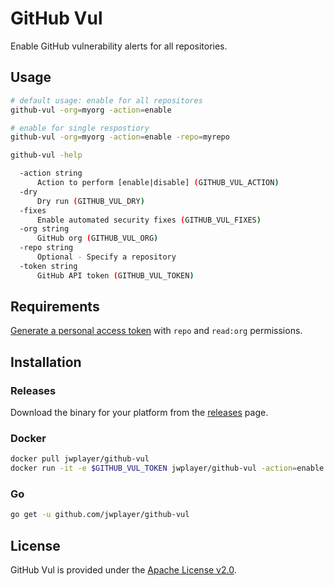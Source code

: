 # GitHub Vul

Enable GitHub vulnerability alerts for all repositories.

## Usage

```bash
# default usage: enable for all repositores
github-vul -org=myorg -action=enable

# enable for single respostiory
github-vul -org=myorg -action=enable -repo=myrepo

github-vul -help

  -action string
      Action to perform [enable|disable] (GITHUB_VUL_ACTION)
  -dry
      Dry run (GITHUB_VUL_DRY)
  -fixes
      Enable automated security fixes (GITHUB_VUL_FIXES)
  -org string
      GitHub org (GITHUB_VUL_ORG)
  -repo string
      Optional - Specify a repository
  -token string
      GitHub API token (GITHUB_VUL_TOKEN)
```

## Requirements

[Generate a personal access token](https://github.com/settings/tokens) with `repo` and `read:org` permissions.

## Installation

### Releases

Download the binary for your platform from the [releases](https://github.com/jwplayer/github-vul/releases) page.

### Docker

```sh
docker pull jwplayer/github-vul
docker run -it -e $GITHUB_VUL_TOKEN jwplayer/github-vul -action=enable -org=jwplayer -dry=true
```

### Go

```sh
go get -u github.com/jwplayer/github-vul
```

## License

GitHub Vul is provided under the [Apache License v2.0](./LICENSE).
